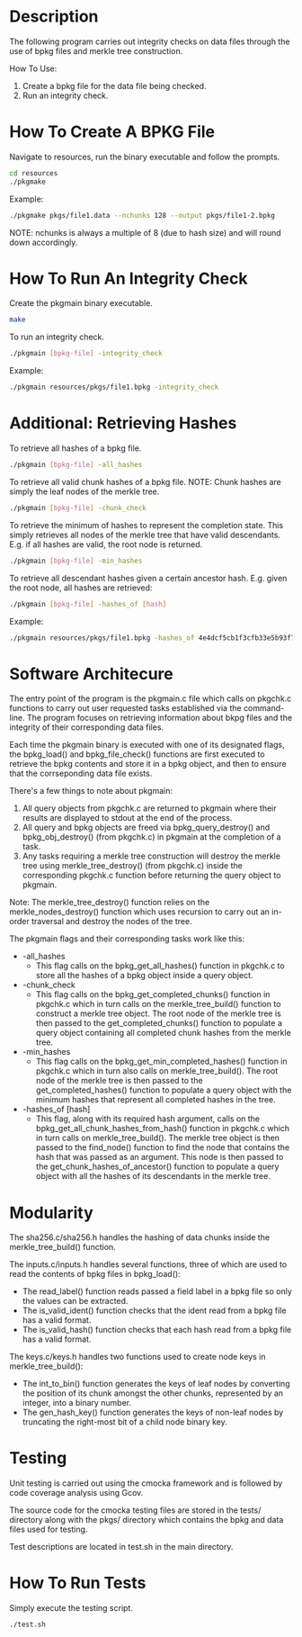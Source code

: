 # Description

The following program carries out integrity checks on data files through the use of bpkg files and merkle tree construction.

How To Use:

1. Create a bpkg file for the data file being checked.  
1. Run an integrity check.

# How To Create A BPKG File

Navigate to resources, run the binary executable and follow the prompts.

```bash
cd resources
./pkgmake
```

Example:

```bash
./pkgmake pkgs/file1.data --nchunks 128 --output pkgs/file1-2.bpkg
```
NOTE: nchunks is always a multiple of 8 (due to hash size) and will round down accordingly.

# How To Run An Integrity Check

Create the pkgmain binary executable.

```bash
make
```

To run an integrity check.

```bash
./pkgmain [bpkg-file] -integrity_check
```

Example:

```bash
./pkgmain resources/pkgs/file1.bpkg -integrity_check
```

# Additional: Retrieving Hashes

To retrieve all hashes of a bpkg file.

```bash
./pkgmain [bpkg-file] -all_hashes
```

To retrieve all valid chunk hashes of a bpkg file. NOTE: Chunk hashes are simply the leaf nodes of the merkle tree.

```bash
./pkgmain [bpkg-file] -chunk_check
```

To retrieve the minimum of hashes to represent the completion state. This simply retrieves all nodes of the merkle tree that have valid descendants. E.g. if all hashes are valid, the root node is returned.

```bash
./pkgmain [bpkg-file] -min_hashes
```

To retrieve all descendant hashes given a certain ancestor hash. E.g. given the root node, all hashes are retrieved:

```bash
./pkgmain [bpkg-file] -hashes_of [hash]
```

Example:

```bash
./pkgmain resources/pkgs/file1.bpkg -hashes_of 4e4dcf5cb1f3cfb33e5b93f760f79fc34a5b627454081f586685b808b972107e
```

# Software Architecure
The entry point of the program is the pkgmain.c file which calls on pkgchk.c functions to carry out user requested tasks established via the command-line. The program focuses on retrieving information about bkpg files and the integrity of their corresponding data files.  

Each time the pkgmain binary is executed with one of its designated flags, the bpkg_load() and bpkg_file_check() functions are first executed to retrieve the bpkg contents and store it in a bpkg object, and then to ensure that the corrseponding data file exists.  

There's a few things to note about pkgmain:
1. All query objects from pkgchk.c are returned to pkgmain where their results are displayed to stdout at the end of the process.
1. All query and bpkg objects are freed via bpkg_query_destroy() and bpkg_obj_destroy() (from pkgchk.c) in pkgmain at the completion of a task.
1. Any tasks requiring a merkle tree construction will destroy the merkle tree using merkle_tree_destroy() (from pkgchk.c) inside the corresponding pkgchk.c function before returning the query object to pkgmain. 

Note: The merkle_tree_destroy() function relies on the merkle_nodes_destroy() function which uses recursion to carry out an in-order traversal and destroy the nodes of the tree.

The pkgmain flags and their corresponding tasks work like this:
- -all_hashes
    - This flag calls on the bpkg_get_all_hashes() function in pkgchk.c to store all the hashes of a bpkg object inside a query object.
- -chunk_check
    - This flag calls on the bpkg_get_completed_chunks() function in pkgchk.c which in turn calls on the merkle_tree_build() function to construct a merkle tree object. The root node of the merkle tree is then passed to the get_completed_chunks() function to populate a query object containing all completed chunk hashes from the merkle tree.
- -min_hashes
    - This flag calls on the bpkg_get_min_completed_hashes() function in pkgchk.c which in turn also calls on merkle_tree_build(). The root node of the merkle tree is then passed to the get_completed_hashes() function to populate a query object with the minimum hashes that represent all completed hashes in the tree.
- -hashes_of [hash]
    - This flag, along with its required hash argument, calls on the bpkg_get_all_chunk_hashes_from_hash() function in pkgchk.c which in turn calls on merkle_tree_build(). The merkle tree object is then passed to the find_node() function to find the node that contains the hash that was passed as an argument. This node is then passed to the get_chunk_hashes_of_ancestor() function to populate a query object with all the hashes of its descendants in the merkle tree.

# Modularity
The sha256.c/sha256.h handles the hashing of data chunks inside the merkle_tree_build() function.  

The inputs.c/inputs.h handles several functions, three of which are used to read the contents of bpkg files in bpkg_load():  
- The read_label() function reads passed a field label in a bpkg file so only the values can be extracted. 
- The is_valid_ident() function checks that the ident read from a bpkg file has a valid format.   
- The is_valid_hash() function checks that each hash read from a bpkg file has a valid format.  

The keys.c/keys.h handles two functions used to create node keys in merkle_tree_build():  
- The int_to_bin() function generates the keys of leaf nodes by converting the position of its chunk amongst the other chunks, represented by an integer, into a binary number.
- The gen_hash_key() function generates the keys of non-leaf nodes by truncating the right-most bit of a child node binary key.

# Testing

Unit testing is carried out using the cmocka framework and is followed by code coverage analysis using Gcov.  

The source code for the cmocka testing files are stored in the tests/ directory along with the pkgs/ directory which contains the bpkg and data files used for testing.  

Test descriptions are located in test.sh in the main directory.  

# How To Run Tests

Simply execute the testing script.

```bash
./test.sh
```
